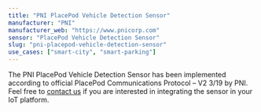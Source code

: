 ```yaml
---
title: "PNI PlacePod Vehicle Detection Sensor"
manufacturer: "PNI"
manufacturer_web: "https://www.pnicorp.com"
sensor: "PlacePod Vehicle Detection Sensor"
slug: "pni-placepod-vehicle-detection-sensor"
use_cases: ["smart-city", "smart-parking"]
---
```


The PNI PlacePod Vehicle Detection Sensor has been implemented according to official PlacePod Communications Protocol – V2 3/19 by PNI. Feel free to [contact us](/contact/) if you are interested in integrating the sensor in your IoT platform.